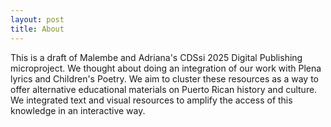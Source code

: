 ```yaml
---
layout: post
title: About
---
```


This is a draft of Malembe and Adriana's CDSsi 2025 Digital Publishing microproject. We thought about doing an integration of our work with Plena lyrics and Children's Poetry. We aim to cluster these resources as a way to offer alternative educational materials on Puerto Rican history and culture. We integrated text and visual resources to amplify the access of this knowledge in an interactive way. 
